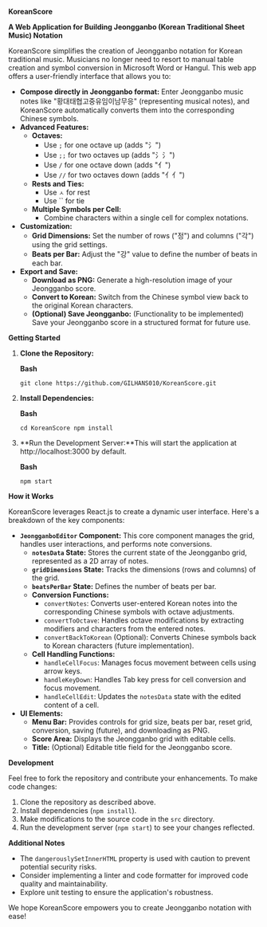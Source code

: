 **KoreanScore**

**A Web Application for Building Jeongganbo (Korean Traditional Sheet Music) Notation**

KoreanScore simplifies the creation of Jeongganbo notation for Korean traditional music. Musicians no longer need to resort to manual table creation and symbol conversion in Microsoft Word or Hangul. This web app offers a user-friendly interface that allows you to:

- **Compose directly in Jeongganbo format:** Enter Jeongganbo music notes like "황대태협고중유임이남무응" (representing musical notes), and KoreanScore automatically converts them into the corresponding Chinese symbols.
- **Advanced Features:**
    - **Octaves:**
        - Use `;` for one octave up (adds "氵")
        - Use `;;` for two octaves up (adds "氵氵")
        - Use `/` for one octave down (adds "亻")
        - Use `//` for two octaves down (adds "亻亻")
    - **Rests and Ties:**
        - Use `ㅅ` for rest
        - Use `` for tie
    - **Multiple Symbols per Cell:**
        - Combine characters within a single cell for complex notations.
- **Customization:**
    - **Grid Dimensions:** Set the number of rows ("정") and columns ("각") using the grid settings.
    - **Beats per Bar:** Adjust the "강" value to define the number of beats in each bar.
- **Export and Save:**
    - **Download as PNG:** Generate a high-resolution image of your Jeongganbo score.
    - **Convert to Korean:** Switch from the Chinese symbol view back to the original Korean characters.
    - **(Optional) Save Jeongganbo:** (Functionality to be implemented) Save your Jeongganbo score in a structured format for future use.

**Getting Started**

1. **Clone the Repository:**
    
    **Bash**
    
    `git clone https://github.com/GILHANS010/KoreanScore.git`
    
2. **Install Dependencies:**
    
    **Bash**
    
    `cd KoreanScore
    npm install`
    
3. **Run the Development Server:**This will start the application at http://localhost:3000 by default.
    
    **Bash**
    
    `npm start`
    

**How it Works**

KoreanScore leverages React.js to create a dynamic user interface. Here's a breakdown of the key components:

- **`JeongganboEditor` Component:** This core component manages the grid, handles user interactions, and performs note conversions.
    - **`notesData` State:** Stores the current state of the Jeongganbo grid, represented as a 2D array of notes.
    - **`gridDimensions` State:** Tracks the dimensions (rows and columns) of the grid.
    - **`beatsPerBar` State:** Defines the number of beats per bar.
    - **Conversion Functions:**
        - `convertNotes`: Converts user-entered Korean notes into the corresponding Chinese symbols with octave adjustments.
        - `convertToOctave`: Handles octave modifications by extracting modifiers and characters from the entered notes.
        - `convertBackToKorean` (Optional): Converts Chinese symbols back to Korean characters (future implementation).
    - **Cell Handling Functions:**
        - `handleCellFocus`: Manages focus movement between cells using arrow keys.
        - `handleKeyDown`: Handles Tab key press for cell conversion and focus movement.
        - `handleCellEdit`: Updates the `notesData` state with the edited content of a cell.
- **UI Elements:**
    - **Menu Bar:** Provides controls for grid size, beats per bar, reset grid, conversion, saving (future), and downloading as PNG.
    - **Score Area:** Displays the Jeongganbo grid with editable cells.
    - **Title:** (Optional) Editable title field for the Jeongganbo score.

**Development**

Feel free to fork the repository and contribute your enhancements. To make code changes:

1. Clone the repository as described above.
2. Install dependencies (`npm install`).
3. Make modifications to the source code in the `src` directory.
4. Run the development server (`npm start`) to see your changes reflected.

**Additional Notes**

- The `dangerouslySetInnerHTML` property is used with caution to prevent potential security risks.
- Consider implementing a linter and code formatter for improved code quality and maintainability.
- Explore unit testing to ensure the application's robustness.

We hope KoreanScore empowers you to create Jeongganbo notation with ease!
